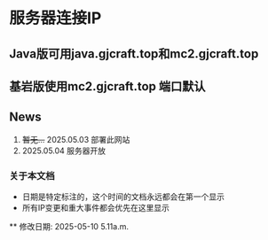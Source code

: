 # 服务器连接IP

## Java版可用java.gjcraft.top和mc2.gjcraft.top

## 基岩版使用mc2.gjcraft.top 端口默认

## News

1. ~~暂无...~~ 2025.05.03 部署此网站
2. 2025.05.04 服务器开放

### 关于本文档

* 日期是特定标注的，这个时间的文档永远都会在第一个显示
* 所有IP变更和重大事件都会优先在这里显示

** 修改日期: 2025-05-10 5.11a.m.